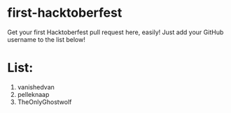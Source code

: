 # first-hacktoberfest
Get your first Hacktoberfest pull request here, easily!
Just add your GitHub username to the list below!

# List:
1. vanishedvan
2. pelleknaap
2. TheOnlyGhostwolf